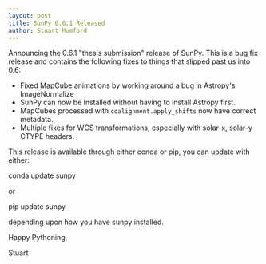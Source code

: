 ```yaml
---
layout: post
title: SunPy 0.6.1 Released
author: Stuart Mumford
---
```


Announcing the 0.6.1 "thesis submission" release of SunPy.
This is a bug fix release and contains the following fixes to things
that slipped past us into 0.6:


* Fixed MapCube animations by working around a bug in Astropy's ImageNormalize
* SunPy can now be installed without having to install Astropy first.
* MapCubes processed with ``coalignment.apply_shifts`` now have correct metadata.
* Multiple fixes for WCS transformations, especially with solar-x, solar-y CTYPE headers.

This release is available through either conda or pip, you can update
with either:

conda update sunpy

or

pip update sunpy

depending upon how you have sunpy installed.

Happy Pythoning,

Stuart 
